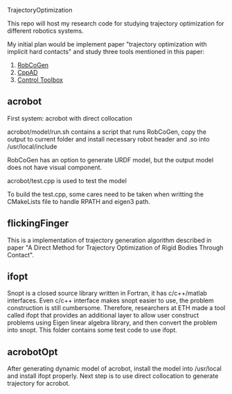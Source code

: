 TrajectoryOptimization

This repo will host my research code for studying trajectory optimization for different robotics systems.

My initial plan would be implement paper "trajectory optimization with implicit hard contacts" and study three tools mentioned in this paper:

1. [RobCoGen](https://robcogenteam.bitbucket.io/cpp.html)
2. [CppAD](https://coin-or.github.io/CppAD/doc/cppad.htm)
3. [Control Toolbox](https://ethz-adrl.github.io/ct/ct_doc/doc/html/index.html)

## acrobot
First system: acrobot with direct collocation

acrobot/model/run.sh contains a script that runs RobCoGen, copy the output to current folder and install necessary robot header and .so into /usr/local/include

RobCoGen has an option to generate URDF model, but the output model does not have visual component.

acrobot/test.cpp is used to test the model

To build the test.cpp, some cares need to be taken when writting the CMakeLists file to handle RPATH and eigen3 path.

## flickingFinger 

This is a implementation of trajectory generation algorithm described in paper "A Direct Method for Trajectory Optimization of Rigid Bodies Through Contact". 

## ifopt
Snopt is a closed source library written in Fortran, it has c/c++/matlab interfaces. Even c/c++ interface makes snopt easier to use, the problem construction is still cumbersome. Therefore, researchers at ETH made a tool called ifopt that provides an additional layer to allow user construct problems using Eigen linear algebra library, and then convert the problem into snopt. This folder contains some test code to use ifopt.

## acrobotOpt

After generating dynamic model of acrobot, install the model into /usr/local and install ifopt properly. Next step is to use direct collocation to generate trajectory for acrobot.